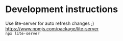 # Development instructions

Use lite-server for auto refresh changes ;)
\
https://www.npmjs.com/package/lite-server
\
`npx lite-server`